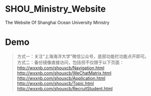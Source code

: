 # SHOU_Ministry_Website
The Website Of Shanghai Ocean University Ministry

# Demo
> 方式一：关注“上海海洋大学”微信公众号，底部功能栏功能点开即可。  
> 方式二：备份镜像直接访问，包括但不仅限于以下页面：  
  http://wxxnb.com/shouxcb/Navigation.html  
  http://wxxnb.com/shouxcb/WeChatMatrix.html  
  http://wxxnb.com/shouxcb/Application.html  
  http://wxxnb.com/shouxcb/Topic.html  
  http://wxxnb.com/shouxcb/RecruitStudent.html
